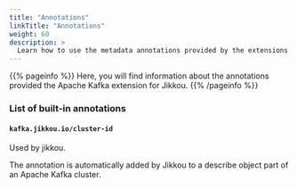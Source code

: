 ```yaml
---
title: "Annotations"
linkTitle: "Annotations"
weight: 60
description: >
  Learn how to use the metadata annotations provided by the extensions for Apache Kafka.
---
```


{{% pageinfo %}}
Here, you will find information about the annotations provided the Apache Kafka extension for Jikkou.
{{% /pageinfo %}}

### List of built-in annotations

#### `kafka.jikkou.io/cluster-id`

Used by jikkou.

The annotation is automatically added by Jikkou to a describe object part of an Apache Kafka cluster.